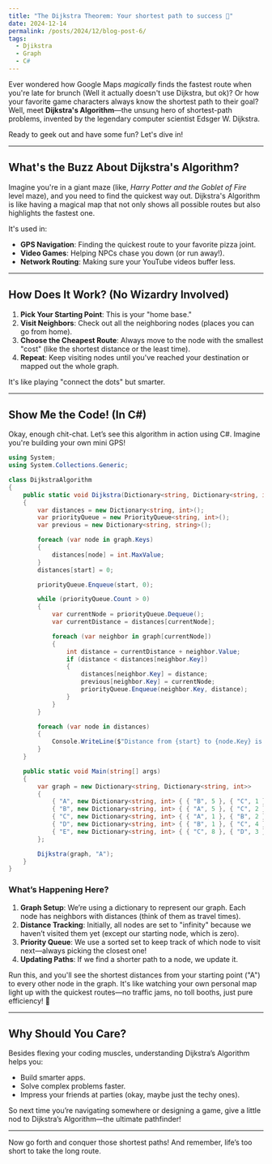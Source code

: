 ```yaml
---
title: "The Dijkstra Theorem: Your shortest path to success 🚩"
date: 2024-12-14
permalink: /posts/2024/12/blog-post-6/
tags:
  - Djikstra
  - Graph
  - C#
---
```


Ever wondered how Google Maps *magically* finds the fastest route when you're late for brunch (Well it actually doesn't use Dijkstra, but ok)? Or how your favorite game characters always know the shortest path to their goal? Well, meet **Dijkstra's Algorithm**—the unsung hero of shortest-path problems, invented by the legendary computer scientist Edsger W. Dijkstra.

Ready to geek out and have some fun? Let's dive in! 

---

## What's the Buzz About Dijkstra's Algorithm? 

Imagine you're in a giant maze (like, *Harry Potter and the Goblet of Fire* level maze), and you need to find the quickest way out. Dijkstra's Algorithm is like having a magical map that not only shows all possible routes but also highlights the fastest one.

It's used in:
- **GPS Navigation**: Finding the quickest route to your favorite pizza joint. 
- **Video Games**: Helping NPCs chase you down (or run away!). 
- **Network Routing**: Making sure your YouTube videos buffer less. 

---

## How Does It Work? (No Wizardry Involved) 

1. **Pick Your Starting Point**: This is your "home base."
2. **Visit Neighbors**: Check out all the neighboring nodes (places you can go from home).
3. **Choose the Cheapest Route**: Always move to the node with the smallest "cost" (like the shortest distance or the least time).
4. **Repeat**: Keep visiting nodes until you've reached your destination or mapped out the whole graph.

It's like playing "connect the dots" but smarter. 

---

## Show Me the Code! (In C#) 

Okay, enough chit-chat. Let’s see this algorithm in action using C#. Imagine you're building your own mini GPS!

```csharp
using System;
using System.Collections.Generic;

class DijkstraAlgorithm
{
    public static void Dijkstra(Dictionary<string, Dictionary<string, int>> graph, string start)
    {
        var distances = new Dictionary<string, int>();
        var priorityQueue = new PriorityQueue<string, int>();
        var previous = new Dictionary<string, string>();

        foreach (var node in graph.Keys)
        {
            distances[node] = int.MaxValue;
        }
        distances[start] = 0;

        priorityQueue.Enqueue(start, 0);

        while (priorityQueue.Count > 0)
        {
            var currentNode = priorityQueue.Dequeue();
            var currentDistance = distances[currentNode];

            foreach (var neighbor in graph[currentNode])
            {
                int distance = currentDistance + neighbor.Value;
                if (distance < distances[neighbor.Key])
                {
                    distances[neighbor.Key] = distance;
                    previous[neighbor.Key] = currentNode;
                    priorityQueue.Enqueue(neighbor.Key, distance);
                }
            }
        }

        foreach (var node in distances)
        {
            Console.WriteLine($"Distance from {start} to {node.Key} is {node.Value}");
        }
    }

    public static void Main(string[] args)
    {
        var graph = new Dictionary<string, Dictionary<string, int>>
        {
            { "A", new Dictionary<string, int> { { "B", 5 }, { "C", 1 } } },
            { "B", new Dictionary<string, int> { { "A", 5 }, { "C", 2 }, { "D", 1 } } },
            { "C", new Dictionary<string, int> { { "A", 1 }, { "B", 2 }, { "D", 4 }, { "E", 8 } } },
            { "D", new Dictionary<string, int> { { "B", 1 }, { "C", 4 }, { "E", 3 } } },
            { "E", new Dictionary<string, int> { { "C", 8 }, { "D", 3 } } },
        };

        Dijkstra(graph, "A");
    }
}
```

### What’s Happening Here? 

1. **Graph Setup**: We’re using a dictionary to represent our graph. Each node has neighbors with distances (think of them as travel times).
2. **Distance Tracking**: Initially, all nodes are set to "infinity" because we haven’t visited them yet (except our starting node, which is zero).
3. **Priority Queue**: We use a sorted set to keep track of which node to visit next—always picking the closest one!
4. **Updating Paths**: If we find a shorter path to a node, we update it.

Run this, and you'll see the shortest distances from your starting point ("A") to every other node in the graph. It's like watching your own personal map light up with the quickest routes—no traffic jams, no toll booths, just pure efficiency! 🚀

---

## Why Should You Care? 

Besides flexing your coding muscles, understanding Dijkstra’s Algorithm helps you:
- Build smarter apps.
- Solve complex problems faster.
- Impress your friends at parties (okay, maybe just the techy ones). 

So next time you’re navigating somewhere or designing a game, give a little nod to Dijkstra’s Algorithm—the ultimate pathfinder! 

---

Now go forth and conquer those shortest paths! And remember, life’s too short to take the long route. 


